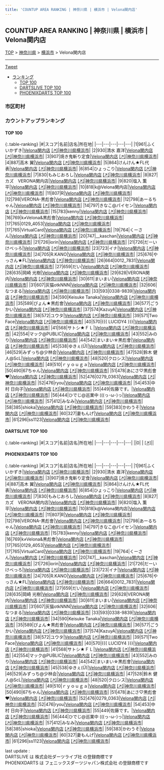 ```yaml
---
title: 'COUNTUP AREA RANKING | 神奈川県 | 横浜市 | Velona関内店'
---
```

## COUNTUP AREA RANKING | 神奈川県 | 横浜市 | Velona関内店

[TOP](/darts/rank/) > [神奈川県](/darts/rank/神奈川県/) > [横浜市](/darts/rank/神奈川県/横浜市/) > Velona関内店

___

<a href="https://twitter.com/share?ref_src=twsrc%5Etfw" data-text="COUNTUP AREA RANKING | 神奈川県横浜市Velona関内店" class="twitter-share-button" data-hashtags="DARTSLIVE,PHOENIXDARTS,darts,ダーツ" data-show-count="false">Tweet</a>

* [ランキング](#カウントアップランキング)
    * [TOP 100](#top-100)
    * [DARTSLIVE TOP 100](#dartslive-top-100)
    * [PHOENIXDARTS TOP 100](#phoenixdarts-top-100)

### 市区町村

<ul>

</ul>

### カウントアップランキング

#### TOP 100



{:.table-ranking}
|#|スコア|名前|店名|所在地|
|---|---|---|---|---|
|1|961|<span class="rank-name-pd">ふくいかずき</span>|<a href="/darts/rank/shops/91347.html">Velona関内店</a> <a href="https://vs.phoenixdarts.com/jp/shop/shopDetailInfo/s_91347?s_seq=91347">[↗]</a>|<a href="/darts/rank/神奈川県/横浜市">神奈川県横浜市</a>|
|2|930|<span class="rank-name-pd">清水 嘉洋</span>|<a href="/darts/rank/shops/91347.html">Velona関内店</a> <a href="https://vs.phoenixdarts.com/jp/shop/shopDetailInfo/s_91347?s_seq=91347">[↗]</a>|<a href="/darts/rank/神奈川県/横浜市">神奈川県横浜市</a>|
|3|907|<span class="rank-name-pd">焼き鬼斬り定食</span>|<a href="/darts/rank/shops/91347.html">Velona関内店</a> <a href="https://vs.phoenixdarts.com/jp/shop/shopDetailInfo/s_91347?s_seq=91347">[↗]</a>|<a href="/darts/rank/神奈川県/横浜市">神奈川県横浜市</a>|
|4|887|<span class="rank-name-pd"><span class="pro-icon-pd"></span>高木 翼</span>|<a href="/darts/rank/shops/91347.html">Velona関内店</a> <a href="https://vs.phoenixdarts.com/jp/shop/shopDetailInfo/s_91347?s_seq=91347">[↗]</a>|<a href="/darts/rank/神奈川県/横浜市">神奈川県横浜市</a>|
|5|864|<span class="rank-name-pd">けんけん★FL代表</span>|<a href="/darts/rank/shops/91347.html">Velona関内店</a> <a href="https://vs.phoenixdarts.com/jp/shop/shopDetailInfo/s_91347?s_seq=91347">[↗]</a>|<a href="/darts/rank/神奈川県/横浜市">神奈川県横浜市</a>|
|6|854|<span class="rank-name-pd">ひょっこり</span>|<a href="/darts/rank/shops/91347.html">Velona関内店</a> <a href="https://vs.phoenixdarts.com/jp/shop/shopDetailInfo/s_91347?s_seq=91347">[↗]</a>|<a href="/darts/rank/神奈川県/横浜市">神奈川県横浜市</a>|
|7|830|<span class="rank-name-pd">もみじおろし</span>|<a href="/darts/rank/shops/91347.html">Velona関内店</a> <a href="https://vs.phoenixdarts.com/jp/shop/shopDetailInfo/s_91347?s_seq=91347">[↗]</a>|<a href="/darts/rank/神奈川県/横浜市">神奈川県横浜市</a>|
|8|827|<span class="rank-name-pd">カズ　VERONA関内店</span>|<a href="/darts/rank/shops/91347.html">Velona関内店</a> <a href="https://vs.phoenixdarts.com/jp/shop/shopDetailInfo/s_91347?s_seq=91347">[↗]</a>|<a href="/darts/rank/神奈川県/横浜市">神奈川県横浜市</a>|
|9|820|<span class="rank-name-pd"><span class="pro-icon-pd"></span>塩入 薫平</span>|<a href="/darts/rank/shops/91347.html">Velona関内店</a> <a href="https://vs.phoenixdarts.com/jp/shop/shopDetailInfo/s_91347?s_seq=91347">[↗]</a>|<a href="/darts/rank/神奈川県/横浜市">神奈川県横浜市</a>|
|10|818|<span class="rank-name-pd">k@Velona関内店</span>|<a href="/darts/rank/shops/91347.html">Velona関内店</a> <a href="https://vs.phoenixdarts.com/jp/shop/shopDetailInfo/s_91347?s_seq=91347">[↗]</a>|<a href="/darts/rank/神奈川県/横浜市">神奈川県横浜市</a>|
|11|807|<span class="rank-name-pd">R</span>|<a href="/darts/rank/shops/91347.html">Velona関内店</a> <a href="https://vs.phoenixdarts.com/jp/shop/shopDetailInfo/s_91347?s_seq=91347">[↗]</a>|<a href="/darts/rank/神奈川県/横浜市">神奈川県横浜市</a>|
|12|798|<span class="rank-name-pd">VERONA-黒彪會</span>|<a href="/darts/rank/shops/91347.html">Velona関内店</a> <a href="https://vs.phoenixdarts.com/jp/shop/shopDetailInfo/s_91347?s_seq=91347">[↗]</a>|<a href="/darts/rank/神奈川県/横浜市">神奈川県横浜市</a>|
|12|798|<span class="rank-name-pd">あーるちゃん</span>|<a href="/darts/rank/shops/91347.html">Velona関内店</a> <a href="https://vs.phoenixdarts.com/jp/shop/shopDetailInfo/s_91347?s_seq=91347">[↗]</a>|<a href="/darts/rank/神奈川県/横浜市">神奈川県横浜市</a>|
|14|797|<span class="rank-name-pd">きなこ@パイセン</span>|<a href="/darts/rank/shops/91347.html">Velona関内店</a> <a href="https://vs.phoenixdarts.com/jp/shop/shopDetailInfo/s_91347?s_seq=91347">[↗]</a>|<a href="/darts/rank/神奈川県/横浜市">神奈川県横浜市</a>|
|15|783|<span class="rank-name-pd">kenny</span>|<a href="/darts/rank/shops/91347.html">Velona関内店</a> <a href="https://vs.phoenixdarts.com/jp/shop/shopDetailInfo/s_91347?s_seq=91347">[↗]</a>|<a href="/darts/rank/神奈川県/横浜市">神奈川県横浜市</a>|
|16|769|<span class="rank-name-pd">k≠Velona&amp;黒彪會</span>|<a href="/darts/rank/shops/91347.html">Velona関内店</a> <a href="https://vs.phoenixdarts.com/jp/shop/shopDetailInfo/s_91347?s_seq=91347">[↗]</a>|<a href="/darts/rank/神奈川県/横浜市">神奈川県横浜市</a>|
|17|765|<span class="rank-name-pd">0129_4053</span>|<a href="/darts/rank/shops/91347.html">Velona関内店</a> <a href="https://vs.phoenixdarts.com/jp/shop/shopDetailInfo/s_91347?s_seq=91347">[↗]</a>|<a href="/darts/rank/神奈川県/横浜市">神奈川県横浜市</a>|
|17|765|<span class="rank-name-pd">VirtualCard</span>|<a href="/darts/rank/shops/91347.html">Velona関内店</a> <a href="https://vs.phoenixdarts.com/jp/shop/shopDetailInfo/s_91347?s_seq=91347">[↗]</a>|<a href="/darts/rank/神奈川県/横浜市">神奈川県横浜市</a>|
|19|764|<span class="rank-name-pd">くーさん</span>|<a href="/darts/rank/shops/91347.html">Velona関内店</a> <a href="https://vs.phoenixdarts.com/jp/shop/shopDetailInfo/s_91347?s_seq=91347">[↗]</a>|<a href="/darts/rank/神奈川県/横浜市">神奈川県横浜市</a>|
|20|747|<span class="rank-name-pd">__kaschan</span>|<a href="/darts/rank/shops/91347.html">Velona関内店</a> <a href="https://vs.phoenixdarts.com/jp/shop/shopDetailInfo/s_91347?s_seq=91347">[↗]</a>|<a href="/darts/rank/神奈川県/横浜市">神奈川県横浜市</a>|
|21|726|<span class="rank-name-pd">iorin</span>|<a href="/darts/rank/shops/91347.html">Velona関内店</a> <a href="https://vs.phoenixdarts.com/jp/shop/shopDetailInfo/s_91347?s_seq=91347">[↗]</a>|<a href="/darts/rank/神奈川県/横浜市">神奈川県横浜市</a>|
|21|726|<span class="rank-name-pd">だーいけべっろ</span>|<a href="/darts/rank/shops/91347.html">Velona関内店</a> <a href="https://vs.phoenixdarts.com/jp/shop/shopDetailInfo/s_91347?s_seq=91347">[↗]</a>|<a href="/darts/rank/神奈川県/横浜市">神奈川県横浜市</a>|
|23|723|<span class="rank-name-pd">イナ</span>|<a href="/darts/rank/shops/91347.html">Velona関内店</a> <a href="https://vs.phoenixdarts.com/jp/shop/shopDetailInfo/s_91347?s_seq=91347">[↗]</a>|<a href="/darts/rank/神奈川県/横浜市">神奈川県横浜市</a>|
|24|705|<span class="rank-name-pd">R.KANO</span>|<a href="/darts/rank/shops/91347.html">Velona関内店</a> <a href="https://vs.phoenixdarts.com/jp/shop/shopDetailInfo/s_91347?s_seq=91347">[↗]</a>|<a href="/darts/rank/神奈川県/横浜市">神奈川県横浜市</a>|
|25|676|<span class="rank-name-pd">やっさん★FL</span>|<a href="/darts/rank/shops/91347.html">Velona関内店</a> <a href="https://vs.phoenixdarts.com/jp/shop/shopDetailInfo/s_91347?s_seq=91347">[↗]</a>|<a href="/darts/rank/神奈川県/横浜市">神奈川県横浜市</a>|
|26|664|<span class="rank-name-pd">0012_7831</span>|<a href="/darts/rank/shops/91347.html">Velona関内店</a> <a href="https://vs.phoenixdarts.com/jp/shop/shopDetailInfo/s_91347?s_seq=91347">[↗]</a>|<a href="/darts/rank/神奈川県/横浜市">神奈川県横浜市</a>|
|27|659|<span class="rank-name-pd">だい</span>|<a href="/darts/rank/shops/91347.html">Velona関内店</a> <a href="https://vs.phoenixdarts.com/jp/shop/shopDetailInfo/s_91347?s_seq=91347">[↗]</a>|<a href="/darts/rank/神奈川県/横浜市">神奈川県横浜市</a>|
|28|635|<span class="rank-name-pd"><span class="pro-icon-pd"></span>岡崎 光樹</span>|<a href="/darts/rank/shops/91347.html">Velona関内店</a> <a href="https://vs.phoenixdarts.com/jp/shop/shopDetailInfo/s_91347?s_seq=91347">[↗]</a>|<a href="/darts/rank/神奈川県/横浜市">神奈川県横浜市</a>|
|29|628|<span class="rank-name-pd">VERONA関内</span>|<a href="/darts/rank/shops/91347.html">Velona関内店</a> <a href="https://vs.phoenixdarts.com/jp/shop/shopDetailInfo/s_91347?s_seq=91347">[↗]</a>|<a href="/darts/rank/神奈川県/横浜市">神奈川県横浜市</a>|
|30|611|<span class="rank-name-pd">まいまい</span>|<a href="/darts/rank/shops/91347.html">Velona関内店</a> <a href="https://vs.phoenixdarts.com/jp/shop/shopDetailInfo/s_91347?s_seq=91347">[↗]</a>|<a href="/darts/rank/神奈川県/横浜市">神奈川県横浜市</a>|
|31|607|<span class="rank-name-pd">灰猫otkNNN</span>|<a href="/darts/rank/shops/91347.html">Velona関内店</a> <a href="https://vs.phoenixdarts.com/jp/shop/shopDetailInfo/s_91347?s_seq=91347">[↗]</a>|<a href="/darts/rank/神奈川県/横浜市">神奈川県横浜市</a>|
|32|606|<span class="rank-name-pd">なつまる</span>|<a href="/darts/rank/shops/91347.html">Velona関内店</a> <a href="https://vs.phoenixdarts.com/jp/shop/shopDetailInfo/s_91347?s_seq=91347">[↗]</a>|<a href="/darts/rank/神奈川県/横浜市">神奈川県横浜市</a>|
|33|593|<span class="rank-name-pd">0338-9839</span>|<a href="/darts/rank/shops/91347.html">Velona関内店</a> <a href="https://vs.phoenixdarts.com/jp/shop/shopDetailInfo/s_91347?s_seq=91347">[↗]</a>|<a href="/darts/rank/神奈川県/横浜市">神奈川県横浜市</a>|
|34|590|<span class="rank-name-pd">Keisuke Tanaka</span>|<a href="/darts/rank/shops/91347.html">Velona関内店</a> <a href="https://vs.phoenixdarts.com/jp/shop/shopDetailInfo/s_91347?s_seq=91347">[↗]</a>|<a href="/darts/rank/神奈川県/横浜市">神奈川県横浜市</a>|
|35|589|<span class="rank-name-pd">ぴょん★黒彪會</span>|<a href="/darts/rank/shops/91347.html">Velona関内店</a> <a href="https://vs.phoenixdarts.com/jp/shop/shopDetailInfo/s_91347?s_seq=91347">[↗]</a>|<a href="/darts/rank/神奈川県/横浜市">神奈川県横浜市</a>|
|36|577|<span class="rank-name-pd">ごうかい</span>|<a href="/darts/rank/shops/91347.html">Velona関内店</a> <a href="https://vs.phoenixdarts.com/jp/shop/shopDetailInfo/s_91347?s_seq=91347">[↗]</a>|<a href="/darts/rank/神奈川県/横浜市">神奈川県横浜市</a>|
|37|574|<span class="rank-name-pd">KazuyA</span>|<a href="/darts/rank/shops/91347.html">Velona関内店</a> <a href="https://vs.phoenixdarts.com/jp/shop/shopDetailInfo/s_91347?s_seq=91347">[↗]</a>|<a href="/darts/rank/神奈川県/横浜市">神奈川県横浜市</a>|
|38|572|<span class="rank-name-pd">ユウタ</span>|<a href="/darts/rank/shops/91347.html">Velona関内店</a> <a href="https://vs.phoenixdarts.com/jp/shop/shopDetailInfo/s_91347?s_seq=91347">[↗]</a>|<a href="/darts/rank/神奈川県/横浜市">神奈川県横浜市</a>|
|39|571|<span class="rank-name-pd">Two Face</span>|<a href="/darts/rank/shops/91347.html">Velona関内店</a> <a href="https://vs.phoenixdarts.com/jp/shop/shopDetailInfo/s_91347?s_seq=91347">[↗]</a>|<a href="/darts/rank/神奈川県/横浜市">神奈川県横浜市</a>|
|40|570|<span class="rank-name-pd">{{{ LUCIDY4 }}}</span>|<a href="/darts/rank/shops/91347.html">Velona関内店</a> <a href="https://vs.phoenixdarts.com/jp/shop/shopDetailInfo/s_91347?s_seq=91347">[↗]</a>|<a href="/darts/rank/神奈川県/横浜市">神奈川県横浜市</a>|
|41|568|<span class="rank-name-pd">サトシ★ＦＬ</span>|<a href="/darts/rank/shops/91347.html">Velona関内店</a> <a href="https://vs.phoenixdarts.com/jp/shop/shopDetailInfo/s_91347?s_seq=91347">[↗]</a>|<a href="/darts/rank/神奈川県/横浜市">神奈川県横浜市</a>|
|42|554|<span class="rank-name-pd">マック@PUBLIC</span>|<a href="/darts/rank/shops/91347.html">Velona関内店</a> <a href="https://vs.phoenixdarts.com/jp/shop/shopDetailInfo/s_91347?s_seq=91347">[↗]</a>|<a href="/darts/rank/神奈川県/横浜市">神奈川県横浜市</a>|
|43|552|<span class="rank-name-pd">みのり</span>|<a href="/darts/rank/shops/91347.html">Velona関内店</a> <a href="https://vs.phoenixdarts.com/jp/shop/shopDetailInfo/s_91347?s_seq=91347">[↗]</a>|<a href="/darts/rank/神奈川県/横浜市">神奈川県横浜市</a>|
|44|542|<span class="rank-name-pd">まいまい☆黒彪會</span>|<a href="/darts/rank/shops/91347.html">Velona関内店</a> <a href="https://vs.phoenixdarts.com/jp/shop/shopDetailInfo/s_91347?s_seq=91347">[↗]</a>|<a href="/darts/rank/神奈川県/横浜市">神奈川県横浜市</a>|
|45|538|<span class="rank-name-pd">ゆきぇ(*Ü*)</span>|<a href="/darts/rank/shops/91347.html">Velona関内店</a> <a href="https://vs.phoenixdarts.com/jp/shop/shopDetailInfo/s_91347?s_seq=91347">[↗]</a>|<a href="/darts/rank/神奈川県/横浜市">神奈川県横浜市</a>|
|46|529|<span class="rank-name-pd">みずっち@少林会</span>|<a href="/darts/rank/shops/91347.html">Velona関内店</a> <a href="https://vs.phoenixdarts.com/jp/shop/shopDetailInfo/s_91347?s_seq=91347">[↗]</a>|<a href="/darts/rank/神奈川県/横浜市">神奈川県横浜市</a>|
|47|528|<span class="rank-name-pd">鈴木 健人@ScL</span>|<a href="/darts/rank/shops/91347.html">Velona関内店</a> <a href="https://vs.phoenixdarts.com/jp/shop/shopDetailInfo/s_91347?s_seq=91347">[↗]</a>|<a href="/darts/rank/神奈川県/横浜市">神奈川県横浜市</a>|
|48|520|<span class="rank-name-pd">クロシス</span>|<a href="/darts/rank/shops/91347.html">Velona関内店</a> <a href="https://vs.phoenixdarts.com/jp/shop/shopDetailInfo/s_91347?s_seq=91347">[↗]</a>|<a href="/darts/rank/神奈川県/横浜市">神奈川県横浜市</a>|
|49|510|<span class="rank-name-pd">ｒｙｏｕｇａ</span>|<a href="/darts/rank/shops/91347.html">Velona関内店</a> <a href="https://vs.phoenixdarts.com/jp/shop/shopDetailInfo/s_91347?s_seq=91347">[↗]</a>|<a href="/darts/rank/神奈川県/横浜市">神奈川県横浜市</a>|
|50|490|<span class="rank-name-pd">67ちゃん</span>|<a href="/darts/rank/shops/91347.html">Velona関内店</a> <a href="https://vs.phoenixdarts.com/jp/shop/shopDetailInfo/s_91347?s_seq=91347">[↗]</a>|<a href="/darts/rank/神奈川県/横浜市">神奈川県横浜市</a>|
|51|478|<span class="rank-name-pd">あにさ♡黒彪會❤</span>|<a href="/darts/rank/shops/91347.html">Velona関内店</a> <a href="https://vs.phoenixdarts.com/jp/shop/shopDetailInfo/s_91347?s_seq=91347">[↗]</a>|<a href="/darts/rank/神奈川県/横浜市">神奈川県横浜市</a>|
|52|476|<span class="rank-name-pd">0279_0363</span>|<a href="/darts/rank/shops/91347.html">Velona関内店</a> <a href="https://vs.phoenixdarts.com/jp/shop/shopDetailInfo/s_91347?s_seq=91347">[↗]</a>|<a href="/darts/rank/神奈川県/横浜市">神奈川県横浜市</a>|
|52|476|<span class="rank-name-pd">ryou</span>|<a href="/darts/rank/shops/91347.html">Velona関内店</a> <a href="https://vs.phoenixdarts.com/jp/shop/shopDetailInfo/s_91347?s_seq=91347">[↗]</a>|<a href="/darts/rank/神奈川県/横浜市">神奈川県横浜市</a>|
|54|453|<span class="rank-name-pd"><span class="pro-icon-pd"></span>中村 日向子</span>|<a href="/darts/rank/shops/91347.html">Velona関内店</a> <a href="https://vs.phoenixdarts.com/jp/shop/shopDetailInfo/s_91347?s_seq=91347">[↗]</a>|<a href="/darts/rank/神奈川県/横浜市">神奈川県横浜市</a>|
|55|449|<span class="rank-name-pd">佐藤です。</span>|<a href="/darts/rank/shops/91347.html">Velona関内店</a> <a href="https://vs.phoenixdarts.com/jp/shop/shopDetailInfo/s_91347?s_seq=91347">[↗]</a>|<a href="/darts/rank/神奈川県/横浜市">神奈川県横浜市</a>|
|56|444|<span class="rank-name-pd">ひでじ@巡業中 (((っ･ω･)っ</span>|<a href="/darts/rank/shops/91347.html">Velona関内店</a> <a href="https://vs.phoenixdarts.com/jp/shop/shopDetailInfo/s_91347?s_seq=91347">[↗]</a>|<a href="/darts/rank/神奈川県/横浜市">神奈川県横浜市</a>|
|57|412|<span class="rank-name-pd">みなみ</span>|<a href="/darts/rank/shops/91347.html">Velona関内店</a> <a href="https://vs.phoenixdarts.com/jp/shop/shopDetailInfo/s_91347?s_seq=91347">[↗]</a>|<a href="/darts/rank/神奈川県/横浜市">神奈川県横浜市</a>|
|58|385|<span class="rank-name-pd">shioka</span>|<a href="/darts/rank/shops/91347.html">Velona関内店</a> <a href="https://vs.phoenixdarts.com/jp/shop/shopDetailInfo/s_91347?s_seq=91347">[↗]</a>|<a href="/darts/rank/神奈川県/横浜市">神奈川県横浜市</a>|
|59|383|<span class="rank-name-pd">かわうそ</span>|<a href="/darts/rank/shops/91347.html">Velona関内店</a> <a href="https://vs.phoenixdarts.com/jp/shop/shopDetailInfo/s_91347?s_seq=91347">[↗]</a>|<a href="/darts/rank/神奈川県/横浜市">神奈川県横浜市</a>|
|60|327|<span class="rank-name-pd">妻もんげ</span>|<a href="/darts/rank/shops/91347.html">Velona関内店</a> <a href="https://vs.phoenixdarts.com/jp/shop/shopDetailInfo/s_91347?s_seq=91347">[↗]</a>|<a href="/darts/rank/神奈川県/横浜市">神奈川県横浜市</a>|
|61|296|<span class="rank-name-pd">ss1123</span>|<a href="/darts/rank/shops/91347.html">Velona関内店</a> <a href="https://vs.phoenixdarts.com/jp/shop/shopDetailInfo/s_91347?s_seq=91347">[↗]</a>|<a href="/darts/rank/神奈川県/横浜市">神奈川県横浜市</a>|


#### DARTSLIVE TOP 100



{:.table-ranking}
|#|スコア|名前|店名|所在地|
|---|---|---|---|---|
||0|<span class="rank-name-dl"> </span>|<a href="/darts/rank/shops/.html"></a> <a href="">[↗]</a>|<a href="/darts/rank//"></a>|


#### PHOENIXDARTS TOP 100



{:.table-ranking}
|#|スコア|名前|店名|所在地|
|---|---|---|---|---|
|1|961|<span class="rank-name-pd">ふくいかずき</span>|<a href="/darts/rank/shops/91347.html">Velona関内店</a> <a href="https://vs.phoenixdarts.com/jp/shop/shopDetailInfo/s_91347?s_seq=91347">[↗]</a>|<a href="/darts/rank/神奈川県/横浜市">神奈川県横浜市</a>|
|2|930|<span class="rank-name-pd">清水 嘉洋</span>|<a href="/darts/rank/shops/91347.html">Velona関内店</a> <a href="https://vs.phoenixdarts.com/jp/shop/shopDetailInfo/s_91347?s_seq=91347">[↗]</a>|<a href="/darts/rank/神奈川県/横浜市">神奈川県横浜市</a>|
|3|907|<span class="rank-name-pd">焼き鬼斬り定食</span>|<a href="/darts/rank/shops/91347.html">Velona関内店</a> <a href="https://vs.phoenixdarts.com/jp/shop/shopDetailInfo/s_91347?s_seq=91347">[↗]</a>|<a href="/darts/rank/神奈川県/横浜市">神奈川県横浜市</a>|
|4|887|<span class="rank-name-pd"><span class="pro-icon-pd"></span>高木 翼</span>|<a href="/darts/rank/shops/91347.html">Velona関内店</a> <a href="https://vs.phoenixdarts.com/jp/shop/shopDetailInfo/s_91347?s_seq=91347">[↗]</a>|<a href="/darts/rank/神奈川県/横浜市">神奈川県横浜市</a>|
|5|864|<span class="rank-name-pd">けんけん★FL代表</span>|<a href="/darts/rank/shops/91347.html">Velona関内店</a> <a href="https://vs.phoenixdarts.com/jp/shop/shopDetailInfo/s_91347?s_seq=91347">[↗]</a>|<a href="/darts/rank/神奈川県/横浜市">神奈川県横浜市</a>|
|6|854|<span class="rank-name-pd">ひょっこり</span>|<a href="/darts/rank/shops/91347.html">Velona関内店</a> <a href="https://vs.phoenixdarts.com/jp/shop/shopDetailInfo/s_91347?s_seq=91347">[↗]</a>|<a href="/darts/rank/神奈川県/横浜市">神奈川県横浜市</a>|
|7|830|<span class="rank-name-pd">もみじおろし</span>|<a href="/darts/rank/shops/91347.html">Velona関内店</a> <a href="https://vs.phoenixdarts.com/jp/shop/shopDetailInfo/s_91347?s_seq=91347">[↗]</a>|<a href="/darts/rank/神奈川県/横浜市">神奈川県横浜市</a>|
|8|827|<span class="rank-name-pd">カズ　VERONA関内店</span>|<a href="/darts/rank/shops/91347.html">Velona関内店</a> <a href="https://vs.phoenixdarts.com/jp/shop/shopDetailInfo/s_91347?s_seq=91347">[↗]</a>|<a href="/darts/rank/神奈川県/横浜市">神奈川県横浜市</a>|
|9|820|<span class="rank-name-pd"><span class="pro-icon-pd"></span>塩入 薫平</span>|<a href="/darts/rank/shops/91347.html">Velona関内店</a> <a href="https://vs.phoenixdarts.com/jp/shop/shopDetailInfo/s_91347?s_seq=91347">[↗]</a>|<a href="/darts/rank/神奈川県/横浜市">神奈川県横浜市</a>|
|10|818|<span class="rank-name-pd">k@Velona関内店</span>|<a href="/darts/rank/shops/91347.html">Velona関内店</a> <a href="https://vs.phoenixdarts.com/jp/shop/shopDetailInfo/s_91347?s_seq=91347">[↗]</a>|<a href="/darts/rank/神奈川県/横浜市">神奈川県横浜市</a>|
|11|807|<span class="rank-name-pd">R</span>|<a href="/darts/rank/shops/91347.html">Velona関内店</a> <a href="https://vs.phoenixdarts.com/jp/shop/shopDetailInfo/s_91347?s_seq=91347">[↗]</a>|<a href="/darts/rank/神奈川県/横浜市">神奈川県横浜市</a>|
|12|798|<span class="rank-name-pd">VERONA-黒彪會</span>|<a href="/darts/rank/shops/91347.html">Velona関内店</a> <a href="https://vs.phoenixdarts.com/jp/shop/shopDetailInfo/s_91347?s_seq=91347">[↗]</a>|<a href="/darts/rank/神奈川県/横浜市">神奈川県横浜市</a>|
|12|798|<span class="rank-name-pd">あーるちゃん</span>|<a href="/darts/rank/shops/91347.html">Velona関内店</a> <a href="https://vs.phoenixdarts.com/jp/shop/shopDetailInfo/s_91347?s_seq=91347">[↗]</a>|<a href="/darts/rank/神奈川県/横浜市">神奈川県横浜市</a>|
|14|797|<span class="rank-name-pd">きなこ@パイセン</span>|<a href="/darts/rank/shops/91347.html">Velona関内店</a> <a href="https://vs.phoenixdarts.com/jp/shop/shopDetailInfo/s_91347?s_seq=91347">[↗]</a>|<a href="/darts/rank/神奈川県/横浜市">神奈川県横浜市</a>|
|15|783|<span class="rank-name-pd">kenny</span>|<a href="/darts/rank/shops/91347.html">Velona関内店</a> <a href="https://vs.phoenixdarts.com/jp/shop/shopDetailInfo/s_91347?s_seq=91347">[↗]</a>|<a href="/darts/rank/神奈川県/横浜市">神奈川県横浜市</a>|
|16|769|<span class="rank-name-pd">k≠Velona&amp;黒彪會</span>|<a href="/darts/rank/shops/91347.html">Velona関内店</a> <a href="https://vs.phoenixdarts.com/jp/shop/shopDetailInfo/s_91347?s_seq=91347">[↗]</a>|<a href="/darts/rank/神奈川県/横浜市">神奈川県横浜市</a>|
|17|765|<span class="rank-name-pd">0129_4053</span>|<a href="/darts/rank/shops/91347.html">Velona関内店</a> <a href="https://vs.phoenixdarts.com/jp/shop/shopDetailInfo/s_91347?s_seq=91347">[↗]</a>|<a href="/darts/rank/神奈川県/横浜市">神奈川県横浜市</a>|
|17|765|<span class="rank-name-pd">VirtualCard</span>|<a href="/darts/rank/shops/91347.html">Velona関内店</a> <a href="https://vs.phoenixdarts.com/jp/shop/shopDetailInfo/s_91347?s_seq=91347">[↗]</a>|<a href="/darts/rank/神奈川県/横浜市">神奈川県横浜市</a>|
|19|764|<span class="rank-name-pd">くーさん</span>|<a href="/darts/rank/shops/91347.html">Velona関内店</a> <a href="https://vs.phoenixdarts.com/jp/shop/shopDetailInfo/s_91347?s_seq=91347">[↗]</a>|<a href="/darts/rank/神奈川県/横浜市">神奈川県横浜市</a>|
|20|747|<span class="rank-name-pd">__kaschan</span>|<a href="/darts/rank/shops/91347.html">Velona関内店</a> <a href="https://vs.phoenixdarts.com/jp/shop/shopDetailInfo/s_91347?s_seq=91347">[↗]</a>|<a href="/darts/rank/神奈川県/横浜市">神奈川県横浜市</a>|
|21|726|<span class="rank-name-pd">iorin</span>|<a href="/darts/rank/shops/91347.html">Velona関内店</a> <a href="https://vs.phoenixdarts.com/jp/shop/shopDetailInfo/s_91347?s_seq=91347">[↗]</a>|<a href="/darts/rank/神奈川県/横浜市">神奈川県横浜市</a>|
|21|726|<span class="rank-name-pd">だーいけべっろ</span>|<a href="/darts/rank/shops/91347.html">Velona関内店</a> <a href="https://vs.phoenixdarts.com/jp/shop/shopDetailInfo/s_91347?s_seq=91347">[↗]</a>|<a href="/darts/rank/神奈川県/横浜市">神奈川県横浜市</a>|
|23|723|<span class="rank-name-pd">イナ</span>|<a href="/darts/rank/shops/91347.html">Velona関内店</a> <a href="https://vs.phoenixdarts.com/jp/shop/shopDetailInfo/s_91347?s_seq=91347">[↗]</a>|<a href="/darts/rank/神奈川県/横浜市">神奈川県横浜市</a>|
|24|705|<span class="rank-name-pd">R.KANO</span>|<a href="/darts/rank/shops/91347.html">Velona関内店</a> <a href="https://vs.phoenixdarts.com/jp/shop/shopDetailInfo/s_91347?s_seq=91347">[↗]</a>|<a href="/darts/rank/神奈川県/横浜市">神奈川県横浜市</a>|
|25|676|<span class="rank-name-pd">やっさん★FL</span>|<a href="/darts/rank/shops/91347.html">Velona関内店</a> <a href="https://vs.phoenixdarts.com/jp/shop/shopDetailInfo/s_91347?s_seq=91347">[↗]</a>|<a href="/darts/rank/神奈川県/横浜市">神奈川県横浜市</a>|
|26|664|<span class="rank-name-pd">0012_7831</span>|<a href="/darts/rank/shops/91347.html">Velona関内店</a> <a href="https://vs.phoenixdarts.com/jp/shop/shopDetailInfo/s_91347?s_seq=91347">[↗]</a>|<a href="/darts/rank/神奈川県/横浜市">神奈川県横浜市</a>|
|27|659|<span class="rank-name-pd">だい</span>|<a href="/darts/rank/shops/91347.html">Velona関内店</a> <a href="https://vs.phoenixdarts.com/jp/shop/shopDetailInfo/s_91347?s_seq=91347">[↗]</a>|<a href="/darts/rank/神奈川県/横浜市">神奈川県横浜市</a>|
|28|635|<span class="rank-name-pd"><span class="pro-icon-pd"></span>岡崎 光樹</span>|<a href="/darts/rank/shops/91347.html">Velona関内店</a> <a href="https://vs.phoenixdarts.com/jp/shop/shopDetailInfo/s_91347?s_seq=91347">[↗]</a>|<a href="/darts/rank/神奈川県/横浜市">神奈川県横浜市</a>|
|29|628|<span class="rank-name-pd">VERONA関内</span>|<a href="/darts/rank/shops/91347.html">Velona関内店</a> <a href="https://vs.phoenixdarts.com/jp/shop/shopDetailInfo/s_91347?s_seq=91347">[↗]</a>|<a href="/darts/rank/神奈川県/横浜市">神奈川県横浜市</a>|
|30|611|<span class="rank-name-pd">まいまい</span>|<a href="/darts/rank/shops/91347.html">Velona関内店</a> <a href="https://vs.phoenixdarts.com/jp/shop/shopDetailInfo/s_91347?s_seq=91347">[↗]</a>|<a href="/darts/rank/神奈川県/横浜市">神奈川県横浜市</a>|
|31|607|<span class="rank-name-pd">灰猫otkNNN</span>|<a href="/darts/rank/shops/91347.html">Velona関内店</a> <a href="https://vs.phoenixdarts.com/jp/shop/shopDetailInfo/s_91347?s_seq=91347">[↗]</a>|<a href="/darts/rank/神奈川県/横浜市">神奈川県横浜市</a>|
|32|606|<span class="rank-name-pd">なつまる</span>|<a href="/darts/rank/shops/91347.html">Velona関内店</a> <a href="https://vs.phoenixdarts.com/jp/shop/shopDetailInfo/s_91347?s_seq=91347">[↗]</a>|<a href="/darts/rank/神奈川県/横浜市">神奈川県横浜市</a>|
|33|593|<span class="rank-name-pd">0338-9839</span>|<a href="/darts/rank/shops/91347.html">Velona関内店</a> <a href="https://vs.phoenixdarts.com/jp/shop/shopDetailInfo/s_91347?s_seq=91347">[↗]</a>|<a href="/darts/rank/神奈川県/横浜市">神奈川県横浜市</a>|
|34|590|<span class="rank-name-pd">Keisuke Tanaka</span>|<a href="/darts/rank/shops/91347.html">Velona関内店</a> <a href="https://vs.phoenixdarts.com/jp/shop/shopDetailInfo/s_91347?s_seq=91347">[↗]</a>|<a href="/darts/rank/神奈川県/横浜市">神奈川県横浜市</a>|
|35|589|<span class="rank-name-pd">ぴょん★黒彪會</span>|<a href="/darts/rank/shops/91347.html">Velona関内店</a> <a href="https://vs.phoenixdarts.com/jp/shop/shopDetailInfo/s_91347?s_seq=91347">[↗]</a>|<a href="/darts/rank/神奈川県/横浜市">神奈川県横浜市</a>|
|36|577|<span class="rank-name-pd">ごうかい</span>|<a href="/darts/rank/shops/91347.html">Velona関内店</a> <a href="https://vs.phoenixdarts.com/jp/shop/shopDetailInfo/s_91347?s_seq=91347">[↗]</a>|<a href="/darts/rank/神奈川県/横浜市">神奈川県横浜市</a>|
|37|574|<span class="rank-name-pd">KazuyA</span>|<a href="/darts/rank/shops/91347.html">Velona関内店</a> <a href="https://vs.phoenixdarts.com/jp/shop/shopDetailInfo/s_91347?s_seq=91347">[↗]</a>|<a href="/darts/rank/神奈川県/横浜市">神奈川県横浜市</a>|
|38|572|<span class="rank-name-pd">ユウタ</span>|<a href="/darts/rank/shops/91347.html">Velona関内店</a> <a href="https://vs.phoenixdarts.com/jp/shop/shopDetailInfo/s_91347?s_seq=91347">[↗]</a>|<a href="/darts/rank/神奈川県/横浜市">神奈川県横浜市</a>|
|39|571|<span class="rank-name-pd">Two Face</span>|<a href="/darts/rank/shops/91347.html">Velona関内店</a> <a href="https://vs.phoenixdarts.com/jp/shop/shopDetailInfo/s_91347?s_seq=91347">[↗]</a>|<a href="/darts/rank/神奈川県/横浜市">神奈川県横浜市</a>|
|40|570|<span class="rank-name-pd">{{{ LUCIDY4 }}}</span>|<a href="/darts/rank/shops/91347.html">Velona関内店</a> <a href="https://vs.phoenixdarts.com/jp/shop/shopDetailInfo/s_91347?s_seq=91347">[↗]</a>|<a href="/darts/rank/神奈川県/横浜市">神奈川県横浜市</a>|
|41|568|<span class="rank-name-pd">サトシ★ＦＬ</span>|<a href="/darts/rank/shops/91347.html">Velona関内店</a> <a href="https://vs.phoenixdarts.com/jp/shop/shopDetailInfo/s_91347?s_seq=91347">[↗]</a>|<a href="/darts/rank/神奈川県/横浜市">神奈川県横浜市</a>|
|42|554|<span class="rank-name-pd">マック@PUBLIC</span>|<a href="/darts/rank/shops/91347.html">Velona関内店</a> <a href="https://vs.phoenixdarts.com/jp/shop/shopDetailInfo/s_91347?s_seq=91347">[↗]</a>|<a href="/darts/rank/神奈川県/横浜市">神奈川県横浜市</a>|
|43|552|<span class="rank-name-pd">みのり</span>|<a href="/darts/rank/shops/91347.html">Velona関内店</a> <a href="https://vs.phoenixdarts.com/jp/shop/shopDetailInfo/s_91347?s_seq=91347">[↗]</a>|<a href="/darts/rank/神奈川県/横浜市">神奈川県横浜市</a>|
|44|542|<span class="rank-name-pd">まいまい☆黒彪會</span>|<a href="/darts/rank/shops/91347.html">Velona関内店</a> <a href="https://vs.phoenixdarts.com/jp/shop/shopDetailInfo/s_91347?s_seq=91347">[↗]</a>|<a href="/darts/rank/神奈川県/横浜市">神奈川県横浜市</a>|
|45|538|<span class="rank-name-pd">ゆきぇ(*Ü*)</span>|<a href="/darts/rank/shops/91347.html">Velona関内店</a> <a href="https://vs.phoenixdarts.com/jp/shop/shopDetailInfo/s_91347?s_seq=91347">[↗]</a>|<a href="/darts/rank/神奈川県/横浜市">神奈川県横浜市</a>|
|46|529|<span class="rank-name-pd">みずっち@少林会</span>|<a href="/darts/rank/shops/91347.html">Velona関内店</a> <a href="https://vs.phoenixdarts.com/jp/shop/shopDetailInfo/s_91347?s_seq=91347">[↗]</a>|<a href="/darts/rank/神奈川県/横浜市">神奈川県横浜市</a>|
|47|528|<span class="rank-name-pd">鈴木 健人@ScL</span>|<a href="/darts/rank/shops/91347.html">Velona関内店</a> <a href="https://vs.phoenixdarts.com/jp/shop/shopDetailInfo/s_91347?s_seq=91347">[↗]</a>|<a href="/darts/rank/神奈川県/横浜市">神奈川県横浜市</a>|
|48|520|<span class="rank-name-pd">クロシス</span>|<a href="/darts/rank/shops/91347.html">Velona関内店</a> <a href="https://vs.phoenixdarts.com/jp/shop/shopDetailInfo/s_91347?s_seq=91347">[↗]</a>|<a href="/darts/rank/神奈川県/横浜市">神奈川県横浜市</a>|
|49|510|<span class="rank-name-pd">ｒｙｏｕｇａ</span>|<a href="/darts/rank/shops/91347.html">Velona関内店</a> <a href="https://vs.phoenixdarts.com/jp/shop/shopDetailInfo/s_91347?s_seq=91347">[↗]</a>|<a href="/darts/rank/神奈川県/横浜市">神奈川県横浜市</a>|
|50|490|<span class="rank-name-pd">67ちゃん</span>|<a href="/darts/rank/shops/91347.html">Velona関内店</a> <a href="https://vs.phoenixdarts.com/jp/shop/shopDetailInfo/s_91347?s_seq=91347">[↗]</a>|<a href="/darts/rank/神奈川県/横浜市">神奈川県横浜市</a>|
|51|478|<span class="rank-name-pd">あにさ♡黒彪會❤</span>|<a href="/darts/rank/shops/91347.html">Velona関内店</a> <a href="https://vs.phoenixdarts.com/jp/shop/shopDetailInfo/s_91347?s_seq=91347">[↗]</a>|<a href="/darts/rank/神奈川県/横浜市">神奈川県横浜市</a>|
|52|476|<span class="rank-name-pd">0279_0363</span>|<a href="/darts/rank/shops/91347.html">Velona関内店</a> <a href="https://vs.phoenixdarts.com/jp/shop/shopDetailInfo/s_91347?s_seq=91347">[↗]</a>|<a href="/darts/rank/神奈川県/横浜市">神奈川県横浜市</a>|
|52|476|<span class="rank-name-pd">ryou</span>|<a href="/darts/rank/shops/91347.html">Velona関内店</a> <a href="https://vs.phoenixdarts.com/jp/shop/shopDetailInfo/s_91347?s_seq=91347">[↗]</a>|<a href="/darts/rank/神奈川県/横浜市">神奈川県横浜市</a>|
|54|453|<span class="rank-name-pd"><span class="pro-icon-pd"></span>中村 日向子</span>|<a href="/darts/rank/shops/91347.html">Velona関内店</a> <a href="https://vs.phoenixdarts.com/jp/shop/shopDetailInfo/s_91347?s_seq=91347">[↗]</a>|<a href="/darts/rank/神奈川県/横浜市">神奈川県横浜市</a>|
|55|449|<span class="rank-name-pd">佐藤です。</span>|<a href="/darts/rank/shops/91347.html">Velona関内店</a> <a href="https://vs.phoenixdarts.com/jp/shop/shopDetailInfo/s_91347?s_seq=91347">[↗]</a>|<a href="/darts/rank/神奈川県/横浜市">神奈川県横浜市</a>|
|56|444|<span class="rank-name-pd">ひでじ@巡業中 (((っ･ω･)っ</span>|<a href="/darts/rank/shops/91347.html">Velona関内店</a> <a href="https://vs.phoenixdarts.com/jp/shop/shopDetailInfo/s_91347?s_seq=91347">[↗]</a>|<a href="/darts/rank/神奈川県/横浜市">神奈川県横浜市</a>|
|57|412|<span class="rank-name-pd">みなみ</span>|<a href="/darts/rank/shops/91347.html">Velona関内店</a> <a href="https://vs.phoenixdarts.com/jp/shop/shopDetailInfo/s_91347?s_seq=91347">[↗]</a>|<a href="/darts/rank/神奈川県/横浜市">神奈川県横浜市</a>|
|58|385|<span class="rank-name-pd">shioka</span>|<a href="/darts/rank/shops/91347.html">Velona関内店</a> <a href="https://vs.phoenixdarts.com/jp/shop/shopDetailInfo/s_91347?s_seq=91347">[↗]</a>|<a href="/darts/rank/神奈川県/横浜市">神奈川県横浜市</a>|
|59|383|<span class="rank-name-pd">かわうそ</span>|<a href="/darts/rank/shops/91347.html">Velona関内店</a> <a href="https://vs.phoenixdarts.com/jp/shop/shopDetailInfo/s_91347?s_seq=91347">[↗]</a>|<a href="/darts/rank/神奈川県/横浜市">神奈川県横浜市</a>|
|60|327|<span class="rank-name-pd">妻もんげ</span>|<a href="/darts/rank/shops/91347.html">Velona関内店</a> <a href="https://vs.phoenixdarts.com/jp/shop/shopDetailInfo/s_91347?s_seq=91347">[↗]</a>|<a href="/darts/rank/神奈川県/横浜市">神奈川県横浜市</a>|
|61|296|<span class="rank-name-pd">ss1123</span>|<a href="/darts/rank/shops/91347.html">Velona関内店</a> <a href="https://vs.phoenixdarts.com/jp/shop/shopDetailInfo/s_91347?s_seq=91347">[↗]</a>|<a href="/darts/rank/神奈川県/横浜市">神奈川県横浜市</a>|


<div class="footer border-top border-gray-light mt-5 pt-3 text-right text-gray">
    last update : <span style="font-weight: italic" id="foot_last_modified"></span><br />
    DARTSLIVE は 株式会社ダーツライブ社 の登録商標です<br />
    PHOENIXDARTS は フェニックスダーツジャパン株式会社 の登録商標です<br />
</div>

<script src="https://cdnjs.cloudflare.com/ajax/libs/jquery.tablesorter/2.31.3/js/jquery.tablesorter.min.js" integrity="sha512-qzgd5cYSZcosqpzpn7zF2ZId8f/8CHmFKZ8j7mU4OUXTNRd5g+ZHBPsgKEwoqxCtdQvExE5LprwwPAgoicguNg==" crossorigin="anonymous" referrerpolicy="no-referrer"></script>
<link rel="stylesheet" href="https://cdnjs.cloudflare.com/ajax/libs/jquery.tablesorter/2.31.3/css/theme.default.min.css" integrity="sha512-wghhOJkjQX0Lh3NSWvNKeZ0ZpNn+SPVXX1Qyc9OCaogADktxrBiBdKGDoqVUOyhStvMBmJQ8ZdMHiR3wuEq8+w==" crossorigin="anonymous" referrerpolicy="no-referrer" />
<script>
$(function() {
    $(".table-ranking").tablesorter({sortList:[[0, 0]]});
    $("#foot_last_modified").text(formatDate(new Date(document.lastModified), 'yyyy-MM-dd HH:mm:ss'));
});
</script>

<script async src="https://platform.twitter.com/widgets.js" charset="utf-8"></script>
